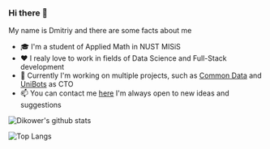 ### Hi there 👋
My name is Dmitriy and there are some facts about me
- 🎓 I'm a student of Applied Math in NUST MISiS
- ❤️ I realy love to work in fields of Data Science and Full-Stack development
- 🚀 Currently I'm working on multiple projects, such as [Common Data](https://github.com/tpofd/common-data-app) 
and [UniBots](https://unibots-landing.now.sh/) as CTO
- 📫 You can contact me [here](https://t.me/Dikower) I'm always open to new ideas and suggestions

![Dikower's github stats](https://github-readme-stats.vercel.app/api?username=Dikower&show_icons=true&theme=tokyonight)


![Top Langs](https://github-readme-stats.vercel.app/api/top-langs/?username=Dikower&langs_count=8&theme=tokyonight&layout=compact)
